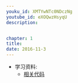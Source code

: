 ```yaml
---
youku_id: XMTYwNTc0NDczNg
youtube_id: eXOQwzHsyqU
description: 


chapter: 1
title: 
date: 2016-11-3
---
```

* 学习资料:
  * [相关代码]()

